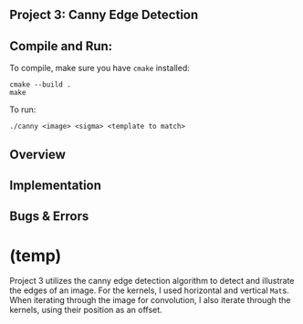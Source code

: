 ## Project 3: Canny Edge Detection
## Compile and Run:
To compile, make sure you have `cmake` installed:
```
cmake --build .
make
```
To run:
```
./canny <image> <sigma> <template to match>
```

## Overview

## Implementation

## Bugs & Errors

# (temp)
Project 3 utilizes the canny edge detection algorithm to detect and illustrate the edges of an image.
For the kernels, I used horizontal and vertical `Mat`s.
When iterating through the image for convolution, I also iterate through the kernels, using their position as an offset.


